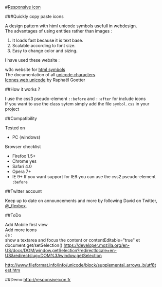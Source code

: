 #<a href="http://responsiveicon.fr">Responsive icon</a>

###Quickly copy paste icons

A design pattern with html unicode symbols usefull in webdesign.<br>
The advantages of using entities rather than images :

1. It loads fast because it is text base.
2. Scalable according to font size.
3. Easy to change color and sizing.

I have used these website :

w3c website for <a href="http://dev.w3.org/html5/html-author/charref">html symbols</a><br>
The documentation of all <a href="http://www.fileformat.info/info/unicode/index.htm">unicode characters</a><br>
<a href="http://goetter.fr/unicode/">Icones web unicode</a> by Raphaël Goetter


##How it works ?

I use the css3 pseudo-element <code>::before</code> and <code>::after</code> for include icons<br>
If you want to use the class sytem simply add the file <code>symbol.css</code> in your project<br>

##Compatibility

Tested on
- PC (windows)

Browser checklist
- Firefox 1.5+
- Chrome  yes
- Safari  4.0
- Opera   7+
- IE      9+
If you want support for IE8 you can use the css2 pseudo-element <code>:before</code>

##Twitter account

Keep up to date on announcements and more by following David on Twitter, <a href="http://twitter.com/_flexbox">@_flexbox</a>.


##ToDo

Add Mobile first view<br>
Add more icons<br>
Js :<br>
show a textarea and focus the content or contentEditable="true" et document.get/setSelection()
https://developer.mozilla.org/en-US/docs/DOM/window.getSelection?redirectlocale=en-US&redirectslug=DOM%3Awindow.getSelection

http://www.fileformat.info/info/unicode/block/supplemental_arrows_b/utf8test.htm

##Demo
http://responsiveicon.fr
